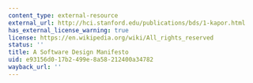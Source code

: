 ```yaml
---
content_type: external-resource
external_url: http://hci.stanford.edu/publications/bds/1-kapor.html
has_external_license_warning: true
license: https://en.wikipedia.org/wiki/All_rights_reserved
status: ''
title: A Software Design Manifesto
uid: e93156d0-17b2-499e-8a58-212400a34782
wayback_url: ''
---
```

